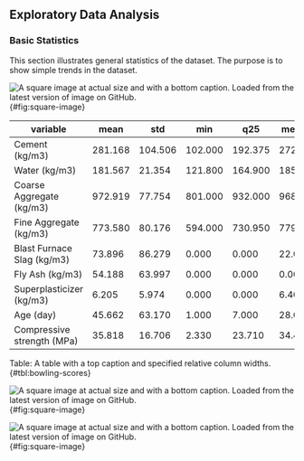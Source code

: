 ## Exploratory Data Analysis

### Basic Statistics

This section illustrates general statistics of the dataset. The purpose is to show simple trends in the dataset.

![
**A square image at actual size and with a bottom caption.**
Loaded from the latest version of image on GitHub.
](https://raw.githubusercontent.com/uiceds/cee-492-term-project-fall-2022-team-online/main/reference/Ray/BoxViolinDot.png "Square image"){#fig:square-image}

|                   variable |    mean |     std |     min |     q25 |  median |      q75 |      max |
|----------------------------|---------|---------|---------|---------|---------|----------|----------|
|             Cement (kg/m3) | 281.168 | 104.506 | 102.000 | 192.375 | 272.900 |  350.000 |  540.000 |
|              Water (kg/m3) | 181.567 |  21.354 | 121.800 | 164.900 | 185.000 |  192.000 |  247.000 |
|   Coarse Aggregate (kg/m3) | 972.919 |  77.754 | 801.000 | 932.000 | 968.000 | 1029.400 | 1145.000 |
|     Fine Aggregate (kg/m3) | 773.580 |  80.176 | 594.000 | 730.950 | 779.500 |  824.000 |  992.600 |
| Blast Furnace Slag (kg/m3) |  73.896 |  86.279 |   0.000 |   0.000 |  22.000 |  142.950 |  359.400 |
|            Fly Ash (kg/m3) |  54.188 |  63.997 |   0.000 |   0.000 |   0.000 |  118.300 |  200.100 |
|   Superplasticizer (kg/m3) |   6.205 |   5.974 |   0.000 |   0.000 |   6.400 |   10.200 |   32.200 |
|                  Age (day) |  45.662 |  63.170 |   1.000 |   7.000 |  28.000 |   56.000 |  365.000 |
| Compressive strength (MPa) |  35.818 |  16.706 |   2.330 |  23.710 |  34.445 |   46.135 |   82.600 | 

Table: A table with a top caption and specified relative column widths.
{#tbl:bowling-scores}

![
**A square image at actual size and with a bottom caption.**
Loaded from the latest version of image on GitHub.
](https://raw.githubusercontent.com/uiceds/cee-492-term-project-fall-2022-team-online/main/reference/Ray/CAPlot.png "Square image"){#fig:square-image}

![
**A square image at actual size and with a bottom caption.**
Loaded from the latest version of image on GitHub.
](https://raw.githubusercontent.com/uiceds/cee-492-term-project-fall-2022-team-online/main/reference/Ray/CAPlot2.png "Square image"){#fig:square-image}


